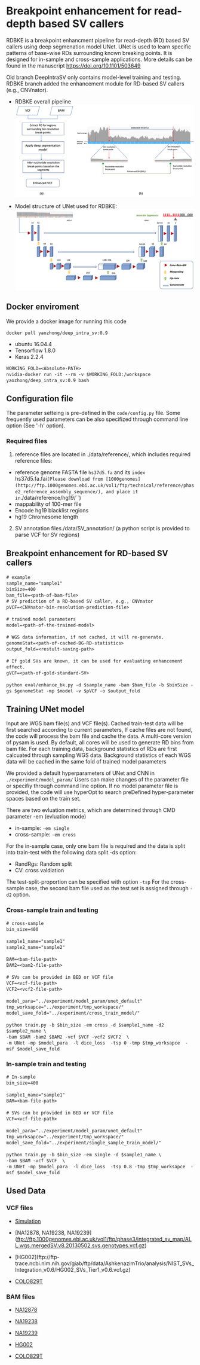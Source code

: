 # Breakpoint enhancement for read-depth based SV callers

RDBKE is a breakpoint enhancment pipeline for read-depth (RD) based SV callers using deep segmenation model UNet.
UNet is used to learn specific patterns of base-wise RDs surrounding known breaking points.
It is designed for in-sample and cross-sample applications.
More details can be found in the manuscript https://doi.org/10.1101/503649

Old branch DeepIntraSV only contains model-level training and testing.
RDBKE branch added the enhancement module for RD-based SV callers (e.g., CNVnator).

* RDBKE overall pipeline
![](figures/Fig1_workflow.png)

* Model structure of UNet used for RDBKE:
![](figures/Fig2_Unet_structure.png)

## Docker enviroment
We provide a docker image for running this code
```
docker pull yaozhong/deep_intra_sv:0.9
```
* ubuntu 16.04.4
* Tensorflow 1.8.0
* Keras 2.2.4

```
WORKING_FOLD=<Absolute-PATH>
nvidia-docker run -it --rm -v $WORKING_FOLD:/workspace yaozhong/deep_intra_sv:0.9 bash
```

## Configuration file
The parameter setteing is pre-defined in the `code/config.py` file.
Some frequently used parameters can be also specifized through command line option (See '-h' option). 

### Required files
1. reference files are located in ./data/reference/, which includes required reference files: 

* reference genome FASTA file ``hs37d5.fa`` and its ``index ``	hs37d5.fa.fai``
(Please download from [1000genomes](http://ftp.1000genomes.ebi.ac.uk/vol1/ftp/technical/reference/phase2_reference_assembly_sequence/),
and place it in ``./data/reference/hg19/``)
* mappability of 100-mer file
* Encode hg19 blacklist regions
* hg19 Chromesome length 

2. SV annotation files./data/SV_annotation/
  (a python script is provided to parse VCF for SV regions)

## Breakpoint enhancement for RD-based SV callers

```
# example
sample_name="sample1"
binSize=400
bam_file=<path-of-bam-file>
# SV prediction of a RD-based SV caller, e.g., CNVnator
pVCF=<CNVnator-bin-resolution-prediction-file>

# trained model parameters
model=<path-of-the-trained-model>

# WGS data information, if not cached, it will re-generate.
genomeStat=<path-of-cached-BG-RD-statistics>
output_fold=<restult-saving-path>

# If gold SVs are known, it can be used for evaluating enhancement effect.
gVCF=<path-of-gold-standard-SV>

python eval/enhance_bk.py -d $sample_name -bam $bam_file -b $binSize -gs $genomeStat -mp $model -v $pVCF -o $output_fold
```

## Training UNet model

Input are WGS bam file(s) and VCF file(s). 
Cached train-test data will be first searched according to current parameters,
If cache files are not found, the code will process the bam file and cache the data.
A multi-core version of pysam is used. 
By default, all cores will be used to generate RD bins from bam file. 
For each training data, 
background statistics of RDs are first calcuated through sampling WGS data.
Background statistics of each WGS data will be cached in the same fold of trained model parameters

We provided a default hyperparameters of UNet and CNN in ``./experiment/model_param/``
Users can make changes of the parameter file or specifiy through command line option.
If no model parameter file is provided, the code will use hyperOpt to search preDefined hyper-parameter spaces based on the train set.

There are two evluation metrics, which are determined through CMD parameter -em (evluation mode)
* in-sample:    ``-em single``
* cross-sample: ``-em cross``

For the in-sample case, only one bam file is required and the data is split into train-test with the following data split -ds option:

* RandRgs: Random split
* CV: cross valdiation

The test-split-proportion can be specified with option ``-tsp``
For the cross-sample case, the second bam file used as the test set is assigned through ``-d2`` option.

### Cross-sample train and testing 
```
# cross-sample 
bin_size=400

sample1_name="sample1"
sample2_name="sample2"

BAM=<bam-file-path>
BAM2=<bam2-file-path>

# SVs can be provided in BED or VCF file
VCF=<vcf-file-path>
VCF2=<vcf2-file-path>

model_para="../experiment/model_param/unet_default"
tmp_worksapce="../experiment/tmp_workspace/"
model_save_fold="../experiment/cross_train_model/"

python train.py -b $bin_size -em cross -d $sample1_name -d2 $sample2_name \
-bam $BAM -bam2 $BAM2 -vcf $VCF -vcf2 $VCF2  \
-m UNet -mp $model_para  -l dice_loss  -tsp 0 -tmp $tmp_worksapce  -msf $model_save_fold
```

### In-sample train and testing 
```
# In-sample 
bin_size=400

sample1_name="sample1"
BAM=<bam-file-path>

# SVs can be provided in BED or VCF file
VCF=<vcf-file-path>

model_para="../experiment/model_param/unet_default"
tmp_worksapce="../experiment/tmp_workspace/"
model_save_fold="../experiment/single_sample_train_model/"

python train.py -b $bin_size -em single -d $sample1_name \
-bam $BAM -vcf $VCF  \
-m UNet -mp $model_para  -l dice_loss  -tsp 0.8 -tmp $tmp_worksapce  -msf $model_save_fold
```

## Used Data 
### VCF files
* [Simulation](https://github.com/stat-lab/EvalSVcallers/blob/master/Ref_SV/Sim-A.SV.vcf)

* [NA12878, NA19238, NA19239]
(ftp://ftp.1000genomes.ebi.ac.uk/vol1/ftp/phase3/integrated_sv_map/ALL.wgs.mergedSV.v8.20130502.svs.genotypes.vcf.gz)
 
* [HG002](ftp://ftp- trace.ncbi.nlm.nih.gov/giab/ftp/data/AshkenazimTrio/analysis/NIST_SVs_Integration_v0.6/HG002_SVs_Tier1_v0.6.vcf.gz)
 
* [COLO829T](https://zenodo.org/record/3988185/files/truthset_somaticSVs_COLO829.vcf?download=1)
 
### BAM files
* [NA12878](ftp://ftp.1000genomes.ebi.ac.uk/vol1/ftp/data/NA12878/high_coverage_alignment/NA12878.mapped.ILLUMINA.bwa.CEU.high_coverage_pcr_free.20130906.bam) 

* [NA19238](ftp://ftp.1000genomes.ebi.ac.uk/vol1/ftp/data/NA12878/high_coverage_alignment/NA19238.mapped.ILLUMINA.bwa.YRI.high_coverage_pcr_free.20130924.bam)

* [NA19239](ftp://ftp.1000genomes.ebi.ac.uk/vol1/ftp/data/NA12878/high_coverage_alignment/NA19239.mapped.ILLUMINA.bwa.YRI.high_coverage_pcr_free.20130924.bam)

* [HG002](ftp://ftp-trace.ncbi.nlm.nih.gov/giab/ftp/data/AshkenazimTrio/HG002_NA24385_son/NIST_HiSeq_HG002_Homogeneity-10953946/NHGRI_Illumina300X_AJtrio_novoalign_bams/HG002.hs37d5.60X.1.bam)

* [COLO829T](ftp://ftp.sra.ebi.ac.uk/vol1/run/ERR275/ERR2752450/COLO829T_dedup.realigned.bam)










